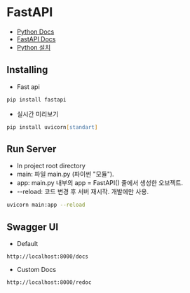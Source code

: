 # FastAPI
- [Python Docs](https://docs.python.org/ko/3/)
- [FastAPI Docs](https://fastapi.tiangolo.com/ko/tutorial/first-steps/)
- [Python 설치](https://www.python.org/downloads/)

## Installing
- Fast api
```zsh
pip install fastapi
```
- 실시간 미리보기
```zsh
pip install uvicorn[standart]
```

## Run Server
- In project root directory
- main: 파일 main.py (파이썬 "모듈").
- app: main.py 내부의 app = FastAPI() 줄에서 생성한 오브젝트.
-  --reload: 코드 변경 후 서버 재시작. 개발에만 사용.
```zsh
uvicorn main:app --reload
```

## Swagger UI
- Default
```URL
http://localhost:8000/docs
```
- Custom Docs
```URL
http://localhost:8000/redoc
```